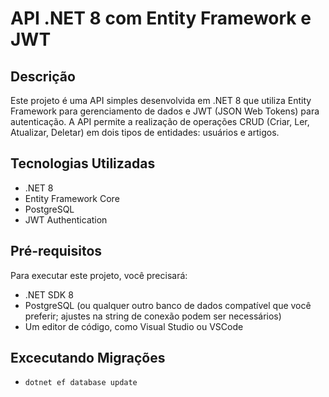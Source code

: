 # API .NET 8 com Entity Framework e JWT

## Descrição

Este projeto é uma API simples desenvolvida em .NET 8 que utiliza Entity Framework para gerenciamento de dados e JWT (JSON Web Tokens) para autenticação. A API permite a realização de operações CRUD (Criar, Ler, Atualizar, Deletar) em dois tipos de entidades: usuários e artigos.

## Tecnologias Utilizadas

- .NET 8
- Entity Framework Core
- PostgreSQL
- JWT Authentication

## Pré-requisitos

Para executar este projeto, você precisará:
- .NET SDK 8
- PostgreSQL (ou qualquer outro banco de dados compatível que você preferir; ajustes na string de conexão podem ser necessários)
- Um editor de código, como Visual Studio ou VSCode

## Excecutando Migrações
- `dotnet ef database update`

